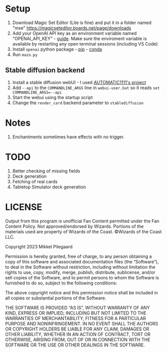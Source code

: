 # Setup

1. Download Magic Set Editor (Lite is fine) and put it in a folder named "mse" https://magicseteditor.boards.net/page/downloads
2. Add your OpenAI API key as an environment variable named "OPENAI_API_KEY" - [guide](https://help.openai.com/en/articles/5112595-best-practices-for-api-key-safety). Make sure the enviroment variable is available by restarting any open terminal sessions (including VS Code)
3. Install `openai` python package - [pip](https://pypi.org/project/openai/) - [conda](https://anaconda.org/conda-forge/openai)
3. Run `main.py`

## Stable diffusion backend

1. Install a stable diffusion webUI - I used [AUTOMATIC1111's project](https://github.com/AUTOMATIC1111/stable-diffusion-webui)
2. Add `--api` to the `COMMANDLINE_ARGS` line in `webui-user.bat` so it reads `set COMMANDLINE_ARGS=--api`
3. Start the webui using the startup script
4. Change the `render_card` backend parameter to `stablediffusion`

# Notes

1. Enchantments sometimes have effects with no trigger. 

# TODO

1. Better checking of missing fields
2. Deck generation
3. Fetching of real cards
4. Tabletop Simulator deck generation


# LICENSE

Output from this program is unofficial Fan Content permitted under the Fan Content Policy. Not approved/endorsed by Wizards. Portions of the materials used are property of Wizards of the Coast. ©Wizards of the Coast LLC.

Copyright 2023 Mikkel Pilegaard

Permission is hereby granted, free of charge, to any person obtaining a copy of this software and associated documentation files (the “Software”), to deal in the Software without restriction, including without limitation the rights to use, copy, modify, merge, publish, distribute, sublicense, and/or sell copies of the Software, and to permit persons to whom the Software is furnished to do so, subject to the following conditions:

The above copyright notice and this permission notice shall be included in all copies or substantial portions of the Software.

THE SOFTWARE IS PROVIDED “AS IS”, WITHOUT WARRANTY OF ANY KIND, EXPRESS OR IMPLIED, INCLUDING BUT NOT LIMITED TO THE WARRANTIES OF MERCHANTABILITY, FITNESS FOR A PARTICULAR PURPOSE AND NONINFRINGEMENT. IN NO EVENT SHALL THE AUTHORS OR COPYRIGHT HOLDERS BE LIABLE FOR ANY CLAIM, DAMAGES OR OTHER LIABILITY, WHETHER IN AN ACTION OF CONTRACT, TORT OR OTHERWISE, ARISING FROM, OUT OF OR IN CONNECTION WITH THE SOFTWARE OR THE USE OR OTHER DEALINGS IN THE SOFTWARE.